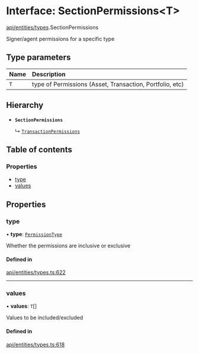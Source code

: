 # Interface: SectionPermissions\<T\>

[api/entities/types](../wiki/api.entities.types).SectionPermissions

Signer/agent permissions for a specific type

## Type parameters

| Name | Description |
| :------ | :------ |
| `T` | type of Permissions (Asset, Transaction, Portfolio, etc) |

## Hierarchy

- **`SectionPermissions`**

  ↳ [`TransactionPermissions`](../wiki/api.entities.types.TransactionPermissions)

## Table of contents

### Properties

- [type](../wiki/api.entities.types.SectionPermissions#type)
- [values](../wiki/api.entities.types.SectionPermissions#values)

## Properties

### type

• **type**: [`PermissionType`](../wiki/api.entities.types.PermissionType)

Whether the permissions are inclusive or exclusive

#### Defined in

[api/entities/types.ts:622](https://github.com/PolymeshAssociation/polymesh-sdk/blob/f8a937f04/src/api/entities/types.ts#L622)

___

### values

• **values**: `T`[]

Values to be included/excluded

#### Defined in

[api/entities/types.ts:618](https://github.com/PolymeshAssociation/polymesh-sdk/blob/f8a937f04/src/api/entities/types.ts#L618)
